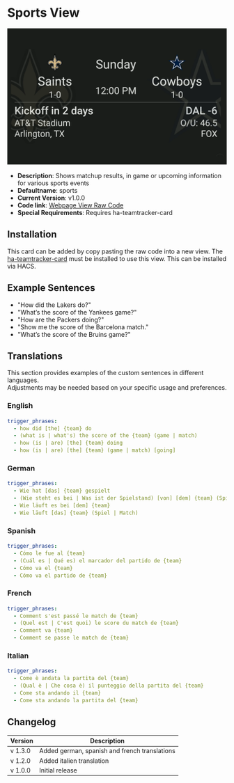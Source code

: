 # Sports View

![](./sportsview.png)

* **Description**: Shows matchup results, in game or upcoming information for various sports events
* **Defaultname**:  sports
* **Current Version**: v1.0.0
* **Code link**:  [Webpage View Raw Code](https://raw.githubusercontent.com/dinki/View-Assist/main/View%20Assist%20dashboard%20and%20views/views/sports/sports.yaml)
* **Special Requirements**: Requires ha-teamtracker-card

## Installation 

This card can be added by copy pasting the raw code into a new view.   The [ha-teamtracker-card](https://github.com/vasqued2/ha-teamtracker-card) must be installed to use this view. This can be installed via HACS.

## Example Sentences
- "How did the Lakers do?"
- "What’s the score of the Yankees game?"
- "How are the Packers doing?"
- "Show me the score of the Barcelona match."
- "What’s the score of the Bruins game?"

## Translations
This section provides examples of the custom sentences in different languages.  
Adjustments may be needed based on your specific usage and preferences.

### English
```yaml
trigger_phrases:
  - how did [the] {team} do
  - (what is | what's) the score of the {team} (game | match)
  - how (is | are) [the] {team} doing
  - how (is | are) [the] {team} (game | match) [going]
```

### German
```yaml
trigger_phrases:
  - Wie hat [das] {team} gespielt
  - (Wie steht es bei | Was ist der Spielstand) [von] [dem] {team} (Spiel | Match)
  - Wie läuft es bei [dem] {team}
  - Wie läuft [das] {team} (Spiel | Match)
```

### Spanish
```yaml
trigger_phrases:
  - Cómo le fue al {team}
  - (Cuál es | Qué es) el marcador del partido de {team}
  - Cómo va el {team}
  - Cómo va el partido de {team}
```

### French
```yaml
trigger_phrases:
  - Comment s'est passé le match de {team}
  - (Quel est | C'est quoi) le score du match de {team}
  - Comment va {team}
  - Comment se passe le match de {team}
```

### Italian
```yaml
trigger_phrases:
  - Come è andata la partita del {team}
  - (Qual è | Che cosa è) il punteggio della partita del {team}
  - Come sta andando il {team}
  - Come sta andando la partita del {team}
```

## Changelog

| Version | Description                                   |
|---------|-----------------------------------------------|
| v 1.3.0 | Added german, spanish and french translations |
| v 1.2.0 | Added italien translation                     |
| v 1.0.0 | Initial release                               |


